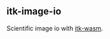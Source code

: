 itk-image-io
------------

Scientific image io with [itk-wasm](https://github.com/InsightSoftwareConsortium/itk-wasm.git).
